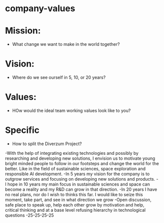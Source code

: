 # company-values

# Mission:
* What change we want to make in the world together?
# Vision:
* Where do we see ourself in 5, 10, or 20 years?
# Values:
* HOw would the ideal team working values look like to you?
# Specific
* How to split the Diverzum Project?

-With the help of integrating existing technologies and possibly by researching and developing new solutions, I envision us to motivate young bright minded people to follow in our footsteps and change the world for the better. Like in the field of sustainable sciences, space exploration and responsible AI development.
-In 5 years my vision for the company is to outgrow services and focusing on developing new solutions and products. 
-I hope in 10 years my main focus in sustainable sciences and space can become a reality and my R&D can grow in that direction.
-In 20 years I have no real plans, nor do I wish to thinks this far. I would like to seize this moment, take part, and see in what direction we grow
-Open discussion, safe place to speak up, help each other grow by motivation and help, critical thinking and at a base level refusing hierarchy in technological questions
-25-25-25-25
